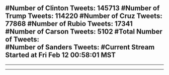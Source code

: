 #Number of Clinton Tweets: 145713
#Number of Trump Tweets: 114220
#Number of Cruz Tweets: 77868
#Number of Rubio Tweets: 17341
#Number of Carson Tweets: 5102
#Total Number of Tweets:  
#Number of Sanders Tweets: 
#Current Stream Started at Fri Feb 12 00:58:01 MST
---
---
---

